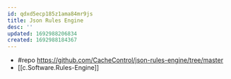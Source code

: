 ```yaml
---
id: qdxd5ecp185z1ama84mr9js
title: Json Rules Engine
desc: ''
updated: 1692988206834
created: 1692988184367
---
```


- #repo https://github.com/CacheControl/json-rules-engine/tree/master
- [[c.Software.Rules-Engine]]
